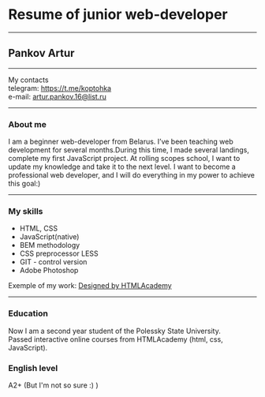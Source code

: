 # Resume of junior web-developer
***
## Pankov Artur

***
My contacts  
telegram: https://t.me/koptohka  
e-mail: artur.pankov.16@list.ru 
***
### About me
I am a beginner web-developer from Belarus. I’ve been teaching web development for several months.During this time, I made several landings, complete my first JavaScript project. At rolling scopes school, I want to update my knowledge and take it to the next level. I want to become a professional web developer, and I will do everything in my power to achieve this goal:)
***
### My skills
* HTML, CSS
* JavaScript(native)
* BEM methodology
* CSS preprocessor LESS
* GIT - control version
* Adobe Photoshop

Exemple of my work: [Designed by HTMLAcademy](https://koptohhka.github.io/keksobooking)
***
### Education
Now I am a second year student of the Polessky State University.  
Passed interactive online courses from HTMLAcademy (html, css, JavaScript).
### English level
A2+ (But I'm not so sure :) )




